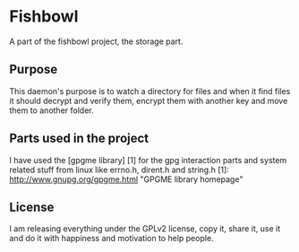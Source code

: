 # Fishbowl
A part of the fishbowl project, the storage part.

## Purpose
This daemon's purpose is to watch a directory for files and when it find files it should decrypt and verify them, encrypt them with another key and move them to another folder.

## Parts used in the project
I have used the [gpgme library] [1] for the gpg interaction parts and system related stuff from linux like errno.h, dirent.h and string.h
[1]: http://www.gnupg.org/gpgme.html "GPGME library homepage"

## License
I am releasing everything under the GPLv2 license, copy it, share it, use it and do it with happiness and motivation to help people.